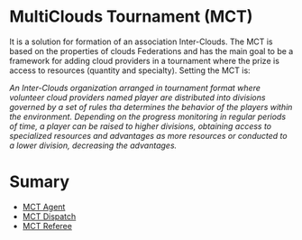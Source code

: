 # MultiClouds Tournament (MCT)
It is a solution for formation of an association Inter-Clouds. The MCT is based on the properties of clouds Federations and has the main goal to be a framework for adding cloud providers in a tournament where the prize is access to resources (quantity and specialty).
Setting the MCT is:

  *An Inter-Clouds organization arranged in tournament format where volunteer cloud providers named player are distributed into divisions governed by a set of rules tha determines the behavior of the players within the environment. Depending on the progress monitoring in regular periods of time, a player can be raised to higher divisions, obtaining access to specialized resources and advantages as more resources or conducted to a lower division, decreasing the advantages.*
# Sumary

* [MCT Agent   ](documentation/chapter1.md)
* [MCT Dispatch](documentation/chapter2.md)
* [MCT Referee ](documentation/chapter2.md)
